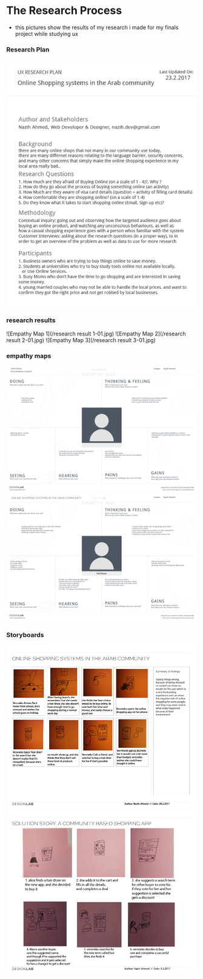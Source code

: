 # The Research Process
- this pictures show the results of my research i made for my finals project
  while studying ux

### Research Plan
![Research Plan](/Research-Plan-01.jpg)

### research results
![Empathy Map 1](/research result 1-01.jpg)
![Empathy Map 2](/research result 2-01.jpg)
![Empathy Map 3](/research result 3-01.jpg)

### empathy maps
![Empathy Map 1](/Empathy-Map-1.jpg)
![Empathy Map 2](/Empathy-Map-2.jpg)

### Storyboards
![Storyboard 1](/Storyboard.jpg)
![Storyboard 2](/Storyboard2.png)

